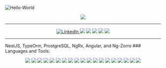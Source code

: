 [comment]: <> (Introduction GIF)
![Hello-World](https://user-images.githubusercontent.com/24190953/127695263-262746ac-00b6-4b69-b379-396fd6661204.gif)

[comment]: <> (Stats)
<p align="center">
    <img src ="https://github-readme-streak-stats.herokuapp.com?user=Emma-Clark&theme=darcula&hide_border=true&background=FFFFFF00">
</p>

<hr> 


[comment]: <> (Who am I?)
<p align="center">
    <a href="https://www.linkedin.com/in/clark-emma">
        <img src="https://img.shields.io/badge/linkedin-%230077B5.svg?&style=for-the-badge&logo=linkedin&logoColor=white&color=071A2C" alt="LinkedIn"/>
    </a>
    <img src="https://img.shields.io/badge/BioMedical Engineer-black?&style=for-the-badge&logoColor=white&color=071A2C"> 
    <img src="https://img.shields.io/badge/Eletrical Engineer-black?&style=for-the-badge&logoColor=white&color=071A2C"> 
    <img src="https://img.shields.io/badge/Full Stack Developer-black?&style=for-the-badge&logoColor=white&color=071A2C"> 
    <img src="https://img.shields.io/badge/I love plants-black?&style=for-the-badge&logoColor=white&color=071A2C"> 
    <img src="https://img.shields.io/badge/Sailor-black?&style=for-the-badge&logoColor=white&color=071A2C"> 
</p>
<!--
<p align="center">
    <img src="https://img.shields.io/badge/Robotics-brown">
    <img src="https://img.shields.io/badge/Machine Learning-green">
    <img src="https://img.shields.io/badge/Deep Learning-red"> 
    <img src="https://img.shields.io/badge/Embedded Software-magenta"> 
    <img src="https://img.shields.io/badge/Prosthetic Development-yellow"> 
    <img src="https://img.shields.io/badge/Reinforcement Learning-blue"> 
</p>
-->

<hr>
NestJS, TypeOrm, ProstgreSQL, NgRx, Angular,
and Ng-Zorro
### Languages and Tools:
<p align="center">
    <img src="https://img.shields.io/badge/nestjs%20-%23323330.svg?&style=for-the-badge&logo=nestjs&logoColor=E0234E"/> 
    <img src="https://img.shields.io/badge/TypeScript%20-%23323330.svg?&style=for-the-badge&logo=TypeScript&logoColor=3178C6"/> 
    <img src="https://img.shields.io/badge/PostgreSQL%20-%23323330.svg?&style=for-the-badge&logo=PostgreSQL&logoColor=4169E1"/> 
    <img src="https://img.shields.io/badge/Angular%20-%23323330.svg?&style=for-the-badge&logo=AngularJS&logoColor=E23237"/> 
    <img src="https://img.shields.io/badge/ClickUp%20-%23323330.svg?&style=for-the-badge&logo=ClickUp&logoColor=7B68EE"/> 
    <img src="https://img.shields.io/badge/Vue.js%20-%23323330.svg?&style=for-the-badge&logo=Vue.js&logoColor=#4FC08D"/> 
    <img src="https://img.shields.io/badge/WebStorm%20-%23323330.svg?&style=for-the-badge&logo=WebStorm&logoColor=#4FC08D"/> 
    <img src="https://img.shields.io/badge/Docker%20-%23323330.svg?&style=for-the-badge&logo=Docker&logoColor=##2496ED"/> 
    <img src="https://img.shields.io/badge/html5%20-%23323330.svg?&style=for-the-badge&logo=html5"/> 
    <img src="https://img.shields.io/badge/css3%20-%23323330.svg?&style=for-the-badge&logo=css3&logoColor=1572B6"/> 
    <img src="https://img.shields.io/badge/Kubernetes%20-%23323330.svg?&style=for-the-badge&logo=Kubernetes&logoColor=326CE5"/> 
    <img src="https://img.shields.io/badge/Google Cloud%20-%23323330.svg?&style=for-the-badge&logo=Google Cloud&logoColor=#4285F4"/> 
    <img src="https://img.shields.io/badge/Google Cloud%20-%23323330.svg?&style=for-the-badge&logo=Google Cloud&logoColor=#4285F4"/> 
    <img src="https://img.shields.io/badge/Postman%20-%23323330.svg?&style=for-the-badge&logo=Postman&logoColor=#4285F4"/> 
    <img src="https://img.shields.io/badge/Ubuntu%20-%23323330.svg?&style=for-the-badge&logo=Ubuntu&logoColor=#4285F4"/> 
    <img src="https://img.shields.io/badge/python%20-%23323330.svg?&style=for-the-badge&logo=python&logoColor=#4285F4"/> 
    <img src="https://img.shields.io/badge/c++%20-%23323330.svg?&style=for-the-badge&logo=c%2B%2B&logoColor=#4285F4"/> 
    <img src="https://img.shields.io/badge/git%20-%23323330.svg?&style=for-the-badge&logo=git&logoColor=#4285F4"/> 
    <img src="https://img.shields.io/badge/github%20-%23323330.svg?&style=for-the-badge&logo=github&logoColor=#4285F4"/> 
</p>
